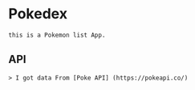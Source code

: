# Pokedex

    this is a Pokemon list App.

## API

    > I got data From [Poke API] (https://pokeapi.co/)
